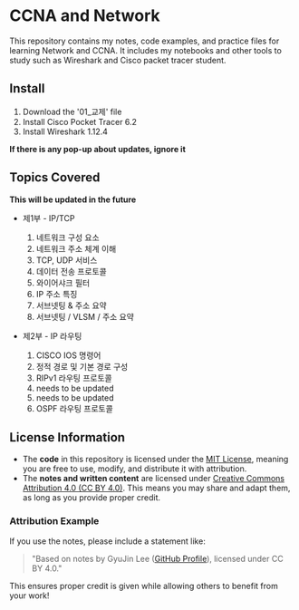 # CCNA and Network
This repository contains my notes, code examples, and practice files for learning Network and CCNA. It includes my notebooks and other tools to study such as Wireshark and Cisco packet tracer student.

## Install
1. Download the '01_교제' file
2. Install Cisco Pocket Tracer 6.2 
3. Install Wireshark 1.12.4 

**If there is any pop-up about updates, ignore it**


## Topics Covered
**This will be updated in the future**
- 제1부 - IP/TCP 
  1. 네트워크 구성 요소
  2. 네트워크 주소 체계 이해
  3. TCP, UDP 서비스
  4. 데이터 전송 프로토콜
  5. 와이어샤크 필터
  6. IP 주소 특징
  7. 서브넷팅 & 주소 요약
  8. 서브넷팅 / VLSM / 주소 요약
 
- 제2부 - IP 라우팅 
  1. CISCO IOS 명령어
  2. 정적 경로 및 기본 경로 구성
  3. RIPv1 라우팅 프로토콜
  4. needs to be updated
  5. needs to be updated
  6. OSPF 라우팅 프로토콜 

## License Information

- The **code** in this repository is licensed under the [MIT License](LICENSE), meaning you are free to use, modify, and distribute it with attribution.
- The **notes and written content** are licensed under [Creative Commons Attribution 4.0 (CC BY 4.0)](https://creativecommons.org/licenses/by/4.0/). This means you may share and adapt them, as long as you provide proper credit.

### Attribution Example
If you use the notes, please include a statement like:
> "Based on notes by GyuJin Lee ([GitHub Profile](https://github.com/JinLeeGG)), licensed under CC BY 4.0."

This ensures proper credit is given while allowing others to benefit from your work!

